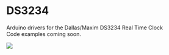 DS3234
======
<p>
Arduino drivers for the Dallas/Maxim DS3234 Real Time Clock<br />
Code examples coming soon.<br />
</p>

<img src="https://camo.githubusercontent.com/6f05600c6339b9706a75c3155b06915b74f09b61/687474703a2f2f7777772e686f62627974656e742e636f6d2f6f746865722f66696c65732f31303136302d30332e6a7067" />
